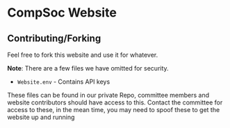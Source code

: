 # CompSoc Website

## Contributing/Forking
Feel free to fork this website and use it for whatever. 

**Note**: There are a few files we have omitted for security.
- `Website.env` - Contains API keys

These files can be found in our private Repo, committee members and website
contributors should have access to this. Contact the committee for access to
these, in the mean time, you may need to spoof these to get the website up and
running

